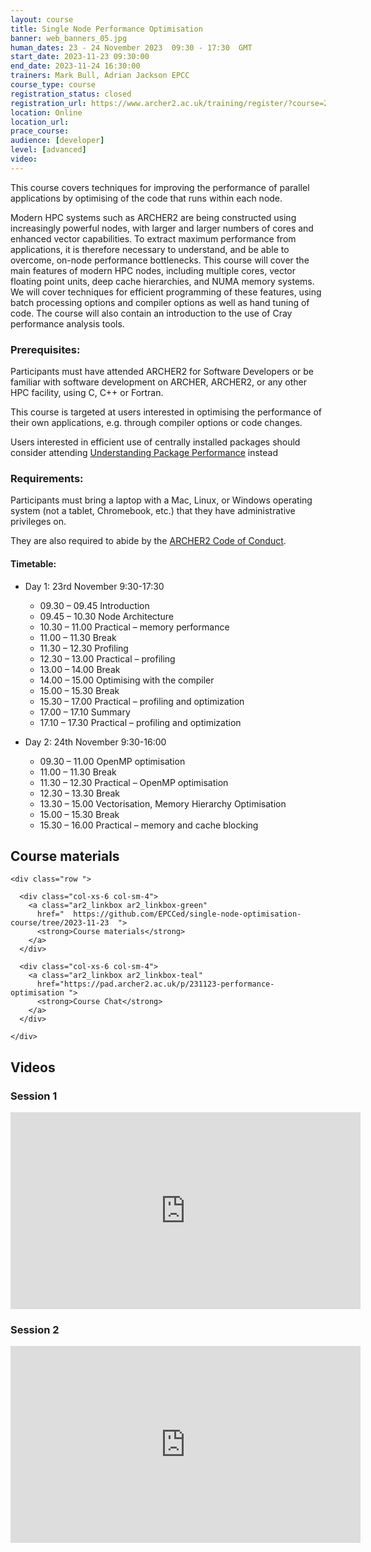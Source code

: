 ```yaml
---
layout: course
title: Single Node Performance Optimisation
banner: web_banners_05.jpg 
human_dates: 23 - 24 November 2023  09:30 - 17:30  GMT
start_date: 2023-11-23 09:30:00
end_date: 2023-11-24 16:30:00
trainers: Mark Bull, Adrian Jackson EPCC
course_type: course
registration_status: closed
registration_url: https://www.archer2.ac.uk/training/register/?course=231123-performance-optimisation
location: Online
location_url: 
prace_course: 
audience: [developer]
level: [advanced]
video: 
---
```



This course covers techniques for improving the performance of parallel applications by optimising of the code that runs within each node.

Modern HPC systems such as ARCHER2 are being constructed using increasingly powerful nodes, with larger and larger numbers of cores and enhanced vector capabilities. To extract maximum performance from applications, it is therefore necessary to understand, and be able to overcome, on-node performance bottlenecks. This course will cover the main features of modern HPC nodes, including multiple cores, vector floating point units, deep cache hierarchies, and NUMA memory systems. We will cover techniques for efficient programming of these features, using batch processing options and compiler options as well as hand tuning of code. The course will also contain an introduction to the use of Cray performance analysis tools.

### Prerequisites: 

Participants must have attended ARCHER2 for Software Developers or be familiar with software development on ARCHER, ARCHER2, or any other HPC facility, using C, C++ or Fortran.

This course is targeted at users interested in optimising the performance of their own applications, e.g. through compiler options or code changes.

Users interested in efficient use of centrally installed packages should consider attending [Understanding Package Performance](https://www.archer2.ac.uk/training/courses/#understanding-package-performance) instead


### Requirements:

Participants must bring a laptop with a Mac, Linux, or Windows operating system (not a tablet, Chromebook, etc.) that they have administrative privileges on.

They are also required to abide by the [ARCHER2  Code of Conduct](../../../about/policies/code-of-conduct.html). 


#### Timetable:

- Day 1: 23rd November 9:30-17:30
  - 09.30 – 09.45 Introduction
  - 09.45 – 10.30 Node Architecture
  - 10.30 – 11.00 Practical – memory performance
  - 11.00 – 11.30 Break
  - 11.30 – 12.30 Profiling
  - 12.30 – 13.00 Practical – profiling 
  - 13.00 – 14.00 Break
  - 14.00 – 15.00 Optimising with the compiler
  - 15.00 – 15.30 Break
  - 15.30 – 17.00 Practical – profiling and optimization
  - 17.00 – 17.10 Summary
  - 17.10 – 17.30 Practical – profiling and optimization
 
- Day 2: 24th November 9:30-16:00
  - 09.30 – 11.00 OpenMP optimisation
  - 11.00 – 11.30 Break
  - 11.30 – 12.30 Practical – OpenMP optimisation 
  - 12.30 – 13.30 Break
  - 13.30 – 15.00 Vectorisation, Memory Hierarchy Optimisation
  - 15.00 – 15.30 Break
  - 15.30 – 16.00 Practical – memory and cache blocking 

<section id="service">

<h2><a name="materials">Course materials</a></h2>


    <div class="row ">	
		
      <div class="col-xs-6 col-sm-4">
        <a class="ar2_linkbox ar2_linkbox-green" 
          href="  https://github.com/EPCCed/single-node-optimisation-course/tree/2023-11-23  ">
          <strong>Course materials</strong>         
        </a>
      </div>
 
      <div class="col-xs-6 col-sm-4">
        <a class="ar2_linkbox ar2_linkbox-teal" 
          href="https://pad.archer2.ac.uk/p/231123-performance-optimisation ">
          <strong>Course Chat</strong>       
        </a>
      </div>
 
    </div>				


 		
<h2><a name="videos">Videos</a></h2>

<h3>Session 1</h3>

<div>
	<iframe title="Video" width="560" height="315" src="https://www.youtube.com/embed/2GjclCiKdN0" frameborder="0" allow="accelerometer; autoplay; encrypted-media; gyroscope; picture-in-picture" allowfullscreen></iframe>
</div>

<h3>Session 2</h3>

<div>
	<iframe title="Video" width="560" height="315" src="https://www.youtube.com/embed/yu9K8e7IZmI" frameborder="0" allow="accelerometer; autoplay; encrypted-media; gyroscope; picture-in-picture" allowfullscreen></iframe>
</div>
<!--
<h3>Session 3</h3>

<div>
	<iframe title="Video" width="560" height="315" src="https://www.youtube.com/embed/uAhzIuT4NzQ" frameborder="0" allow="accelerometer; autoplay; encrypted-media; gyroscope; picture-in-picture" allowfullscreen></iframe>
</div>

<h3>Session 4</h3>

<div>
	<iframe title="Video" width="560" height="315" src="https://www.youtube.com/embed/DRxXwAtdAVo" frameborder="0" allow="accelerometer; autoplay; encrypted-media; gyroscope; picture-in-picture" allowfullscreen></iframe>
</div>

<h3>Session 5</h3>

<div>
	<iframe title="Video" width="560" height="315" src="https://www.youtube.com/embed/RIU3ikjhg-Q" frameborder="0" allow="accelerometer; autoplay; encrypted-media; gyroscope; picture-in-picture" allowfullscreen></iframe>
</div>


-->



<h2><a name="feedback">Feedback</a></h2>


    <div class="row ">	

      <div class="col-xs-6 col-sm-4">
        <a class="ar2_linkbox ar2_linkbox-teal" 

 
		   href="https://www.archer2.ac.uk/training/feedback/?course=231123-performance-optimisation "

		>
          <strong>Feedback</strong><br/>
          Please let us know what was great about this course and anything we can improve
        </a>
      </div>
    </div>
		


 
</section>


